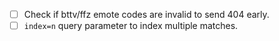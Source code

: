 - [ ] Check if bttv/ffz emote codes are invalid to send 404 early.
- [ ] `index=n` query parameter to index multiple matches.
